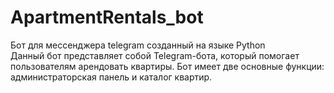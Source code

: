 # ApartmentRentals_bot
Бот для мессенджера telegram созданный на языке Python <br />
Данный бот представляет собой Telegram-бота, который помогает пользователям арендовать квартиры. Бот имеет две основные функции: администраторская панель и каталог квартир.
